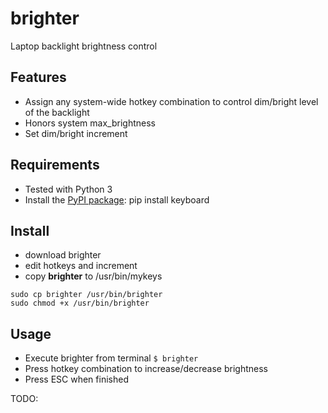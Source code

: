 brighter
========

Laptop backlight brightness control

## Features

- Assign any system-wide hotkey combination to control dim/bright level of the backlight
- Honors system max_brightness
- Set dim/bright increment

## Requirements

- Tested with Python 3
- Install the [PyPI package](https://pypi.python.org/pypi/keyboard/):
    pip install keyboard

## Install

- download brighter
- edit hotkeys and increment
- copy **brighter** to /usr/bin/mykeys
```
sudo cp brighter /usr/bin/brighter
sudo chmod +x /usr/bin/brighter
```

## Usage

- Execute brighter from terminal
    `$ brighter`
- Press hotkey combination to increase/decrease brightness
- Press ESC when finished



TODO:


